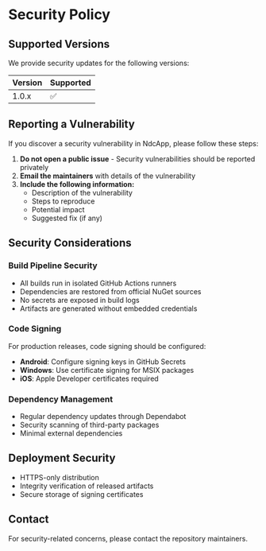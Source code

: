 # Security Policy

## Supported Versions

We provide security updates for the following versions:

| Version | Supported          |
| ------- | ------------------ |
| 1.0.x   | :white_check_mark: |

## Reporting a Vulnerability

If you discover a security vulnerability in NdcApp, please follow these steps:

1. **Do not open a public issue** - Security vulnerabilities should be reported privately
2. **Email the maintainers** with details of the vulnerability
3. **Include the following information:**
   - Description of the vulnerability
   - Steps to reproduce
   - Potential impact
   - Suggested fix (if any)

## Security Considerations

### Build Pipeline Security
- All builds run in isolated GitHub Actions runners
- Dependencies are restored from official NuGet sources
- No secrets are exposed in build logs
- Artifacts are generated without embedded credentials

### Code Signing
For production releases, code signing should be configured:
- **Android**: Configure signing keys in GitHub Secrets
- **Windows**: Use certificate signing for MSIX packages
- **iOS**: Apple Developer certificates required

### Dependency Management
- Regular dependency updates through Dependabot
- Security scanning of third-party packages
- Minimal external dependencies

## Deployment Security
- HTTPS-only distribution
- Integrity verification of released artifacts
- Secure storage of signing certificates

## Contact
For security-related concerns, please contact the repository maintainers.